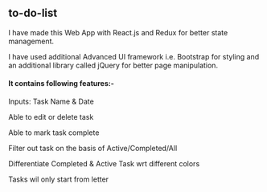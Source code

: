 ## to-do-list

I have made this Web App with React.js and Redux for better state management.

I have used additional Advanced UI framework i.e. Bootstrap for styling and an additional library called jQuery for better page manipulation.
#### It contains following features:-

Inputs: Task Name & Date

Able to edit or delete task

Able to mark task complete

Filter out task on the basis of Active/Completed/All

Differentiate Completed & Active Task wrt different colors

Tasks wil only start from letter
